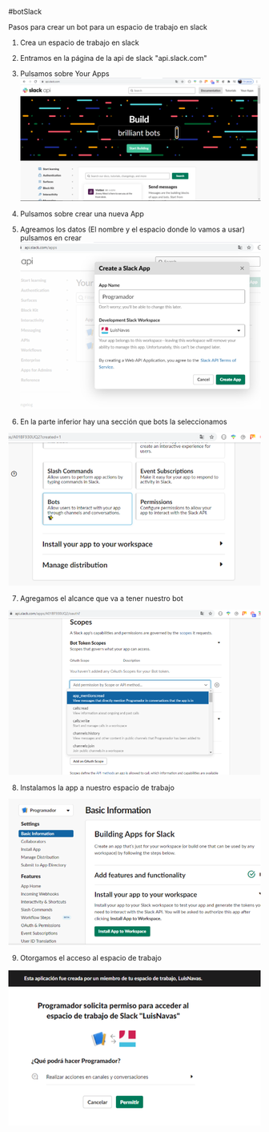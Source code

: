 #botSlack 

Pasos para crear un bot para un espacio de trabajo en slack

1. Crea un espacio de trabajo en slack
2. Entramos en la página de la api de slack "api.slack.com" 
3. Pulsamos sobre Your Apps
 ![Image of luisNavasArg](https://github.com/luisNavasArg/botSlack/blob/master/imagenes/3.png)
4. Pulsamos sobre crear una nueva App

5. Agreamos los datos (El nombre y el espacio donde lo vamos a usar) pulsamos en crear
![Image of luisNavasArg](https://github.com/luisNavasArg/botSlack/blob/master/imagenes/4.png)
6. En la parte inferior hay una sección que bots la seleccionamos

![Image of luisNavasArg](https://github.com/luisNavasArg/botSlack/blob/master/imagenes/6.png)

7. Agregamos el alcance que va a tener nuestro bot

![Image of luisNavasArg](https://github.com/luisNavasArg/botSlack/blob/master/imagenes/7.png)

8. Instalamos la app a nuestro espacio de trabajo 

![Image of luisNavasArg](https://github.com/luisNavasArg/botSlack/blob/master/imagenes/8.png)

9. Otorgamos el acceso al espacio de trabajo

![Image of luisNavasArg](https://github.com/luisNavasArg/botSlack/blob/master/imagenes/9.png)